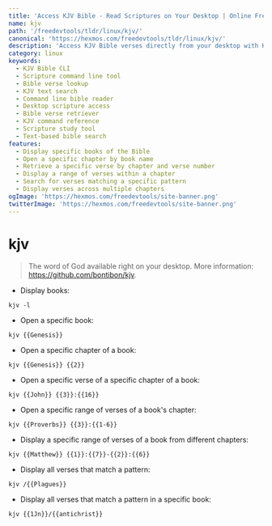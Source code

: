 ```yaml
---
title: 'Access KJV Bible - Read Scriptures on Your Desktop | Online Free DevTools by Hexmos'
name: kjv
path: '/freedevtools/tldr/linux/kjv/'
canonical: 'https://hexmos.com/freedevtools/tldr/linux/kjv/'
description: 'Access KJV Bible verses directly from your desktop with KJV. A command-line tool for scripture lookup and study. Free online tool, no registration required.'
category: linux
keywords:
  - KJV Bible CLI
  - Scripture command line tool
  - Bible verse lookup
  - KJV text search
  - Command line bible reader
  - Desktop scripture access
  - Bible verse retriever
  - KJV command reference
  - Scripture study tool
  - Text-based bible search
features:
  - Display specific books of the Bible
  - Open a specific chapter by book name
  - Retrieve a specific verse by chapter and verse number
  - Display a range of verses within a chapter
  - Search for verses matching a specific pattern
  - Display verses across multiple chapters
ogImage: 'https://hexmos.com/freedevtools/site-banner.png'
twitterImage: 'https://hexmos.com/freedevtools/site-banner.png'
---
```


# kjv

> The word of God available right on your desktop.
> More information: <https://github.com/bontibon/kjv>.

- Display books:

`kjv -l`

- Open a specific book:

`kjv {{Genesis}}`

- Open a specific chapter of a book:

`kjv {{Genesis}} {{2}}`

- Open a specific verse of a specific chapter of a book:

`kjv {{John}} {{3}}:{{16}}`

- Open a specific range of verses of a book's chapter:

`kjv {{Proverbs}} {{3}}:{{1-6}}`

- Display a specific range of verses of a book from different chapters:

`kjv {{Matthew}} {{1}}:{{7}}-{{2}}:{{6}}`

- Display all verses that match a pattern:

`kjv /{{Plagues}}`

- Display all verses that match a pattern in a specific book:

`kjv {{1Jn}}/{{antichrist}}`
